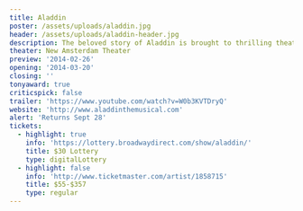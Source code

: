 ```yaml
---
title: Aladdin
poster: /assets/uploads/aladdin.jpg
header: /assets/uploads/aladdin-header.jpg
description: The beloved story of Aladdin is brought to thrilling theatrical life.
theater: New Amsterdam Theater
preview: '2014-02-26'
opening: '2014-03-20'
closing: ''
tonyaward: true
criticspick: false
trailer: 'https://www.youtube.com/watch?v=W0b3KVTDryQ'
website: 'http://www.aladdinthemusical.com'
alert: 'Returns Sept 28'
tickets:
  - highlight: true
    info: 'https://lottery.broadwaydirect.com/show/aladdin/'
    title: $30 Lottery
    type: digitalLottery
  - highlight: false
    info: 'http://www.ticketmaster.com/artist/1858715'
    title: $55-$357
    type: regular
---
```

